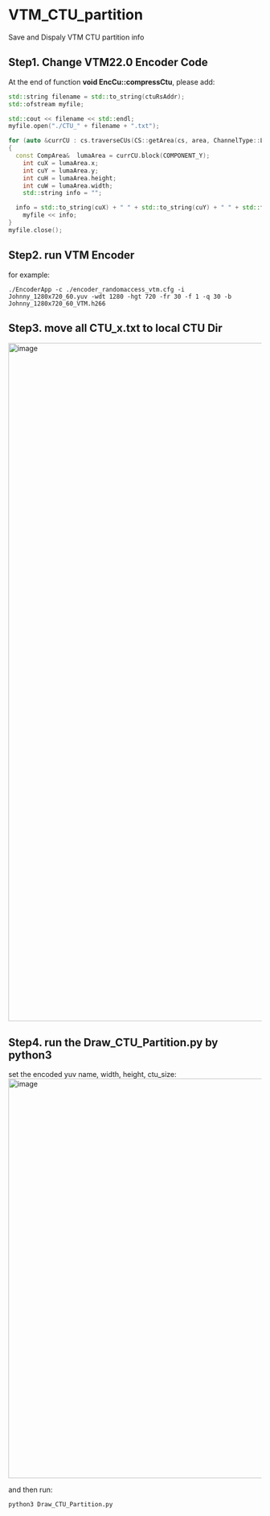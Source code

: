 # VTM_CTU_partition
Save and Dispaly VTM CTU partition info

## Step1. Change VTM22.0 Encoder Code
At the end of function **void EncCu::compressCtu**, please add:

```c++
std::string filename = std::to_string(ctuRsAddr);
std::ofstream myfile;

std::cout << filename << std::endl;
myfile.open("./CTU_" + filename + ".txt");

for (auto &currCU : cs.traverseCUs(CS::getArea(cs, area, ChannelType::LUMA), ChannelType::LUMA))
{
  const CompArea&  lumaArea = currCU.block(COMPONENT_Y);
	int cuX = lumaArea.x;
	int cuY = lumaArea.y;
	int cuH = lumaArea.height;
	int cuW = lumaArea.width;
	std::string info = "";

  info = std::to_string(cuX) + " " + std::to_string(cuY) + " " + std::to_string(cuH) +" "+ std::to_string(cuW) +"\n";
	myfile << info;
}
myfile.close();
```

## Step2. run VTM Encoder
for example:
```shell
./EncoderApp -c ./encoder_randomaccess_vtm.cfg -i Johnny_1280x720_60.yuv -wdt 1280 -hgt 720 -fr 30 -f 1 -q 30 -b Johnny_1280x720_60_VTM.h266
```
## Step3. move all CTU_x.txt to local CTU Dir
<img width="1347" alt="image" src="https://github.com/codec2021/VTM_CTU_partition/assets/13790178/60fd7d6c-5c6b-42a5-adb6-f60f44e070f0">



## Step4. run the Draw_CTU_Partition.py by python3
set the encoded yuv name, width, height, ctu_size:
<img width="794" alt="image" src="https://github.com/codec2021/VTM_CTU_partition/assets/13790178/79d4f724-65a5-437c-ad79-eaab09a71a8e">


and then run:
```shell
python3 Draw_CTU_Partition.py
```
